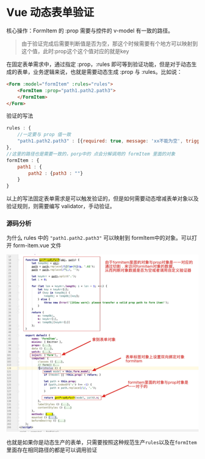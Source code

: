# Vue 动态表单验证

核心操作：FormItem 的 :prop 需要与控件的 v-model 有一致的路径。
> 由于验证完成后需要判断值是否为空，那这个时候需要有个地方可以映射到这个值，此时:prop这个这个值对应的就是key

在固定表单需求中，通过指定 :prop，:rules 即可等到验证功能，但是对于动态生成的表单，业务逻辑来说，也就是需要动态生成 :prop 与 :rules。比如说：

```html
<Form :model="formItem" :rules="rules">
    <FormItem :prop="path1.path2.path3">
    </FormItem>
</Form>
```

验证的写法

```javascript
rules : {
    //一定要与 prop 值一致
    "path1.path2.path3" : [{required: true, message: 'xx不能为空', trigger: 'blur'}]
},
//这里的路径也是需要一致的，porp中的 点会分解调用的 formItem 里面的对象
formItem : {
    path1 : {
        path2 : {path3 : ""}
    }
}
```

以上的写法固定表单需求是可以触发验证的，但是如何需要动态增减表单对象以及验证规则，则需要编写 validator，手动验证。

### 源码分析
为什么 rules 中的 `"path1.path2.path3"` 可以映射到 formItem中的对象。可以打开 form-item.vue 文件

![](media/15962044862982/15962120140226.jpg)

也就是如果你是动态生产的表单，只需要按照这种规范生产`rules`以及在`formItem`里面存在相同路径的都是可以调用验证


